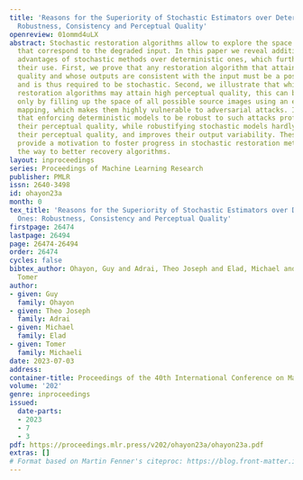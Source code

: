 ```yaml
---
title: 'Reasons for the Superiority of Stochastic Estimators over Deterministic Ones:
  Robustness, Consistency and Perceptual Quality'
openreview: 01ommd4uLX
abstract: Stochastic restoration algorithms allow to explore the space of solutions
  that correspond to the degraded input. In this paper we reveal additional fundamental
  advantages of stochastic methods over deterministic ones, which further motivate
  their use. First, we prove that any restoration algorithm that attains perfect perceptual
  quality and whose outputs are consistent with the input must be a posterior sampler,
  and is thus required to be stochastic. Second, we illustrate that while deterministic
  restoration algorithms may attain high perceptual quality, this can be achieved
  only by filling up the space of all possible source images using an extremely sensitive
  mapping, which makes them highly vulnerable to adversarial attacks. Indeed, we show
  that enforcing deterministic models to be robust to such attacks profoundly hinders
  their perceptual quality, while robustifying stochastic models hardly influences
  their perceptual quality, and improves their output variability. These findings
  provide a motivation to foster progress in stochastic restoration methods, paving
  the way to better recovery algorithms.
layout: inproceedings
series: Proceedings of Machine Learning Research
publisher: PMLR
issn: 2640-3498
id: ohayon23a
month: 0
tex_title: 'Reasons for the Superiority of Stochastic Estimators over Deterministic
  Ones: Robustness, Consistency and Perceptual Quality'
firstpage: 26474
lastpage: 26494
page: 26474-26494
order: 26474
cycles: false
bibtex_author: Ohayon, Guy and Adrai, Theo Joseph and Elad, Michael and Michaeli,
  Tomer
author:
- given: Guy
  family: Ohayon
- given: Theo Joseph
  family: Adrai
- given: Michael
  family: Elad
- given: Tomer
  family: Michaeli
date: 2023-07-03
address: 
container-title: Proceedings of the 40th International Conference on Machine Learning
volume: '202'
genre: inproceedings
issued:
  date-parts:
  - 2023
  - 7
  - 3
pdf: https://proceedings.mlr.press/v202/ohayon23a/ohayon23a.pdf
extras: []
# Format based on Martin Fenner's citeproc: https://blog.front-matter.io/posts/citeproc-yaml-for-bibliographies/
---
```

